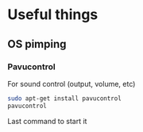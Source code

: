 # Useful things

## OS pimping
### Pavucontrol

For sound control (output, volume, etc)
```bash
sudo apt-get install pavucontrol
pavucontrol
```

Last command to start it
